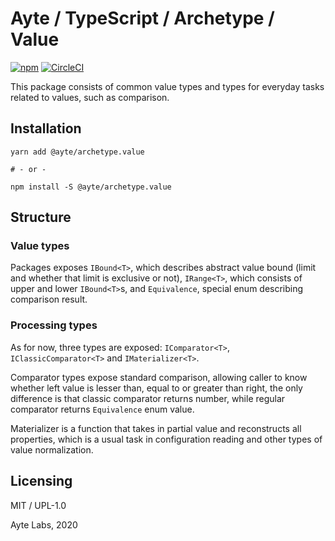 # Ayte / TypeScript / Archetype / Value

[![npm](https://img.shields.io/npm/v/@ayte/archetype.value.svg?style=flat-square)](https://www.npmjs.com/package/@ayte/archetype.value)
[![CircleCI](https://img.shields.io/circleci/project/github/ayte-io/ts-archetype.svg?style=flat-square)](https://app.circleci.com/github/ayte-io/ts-archetype/pipelines?branch=release%2F0.1)

This package consists of common value types and types for everyday tasks
related to values, such as comparison.

## Installation

```console
yarn add @ayte/archetype.value

# - or -

npm install -S @ayte/archetype.value
```

## Structure

### Value types

Packages exposes `IBound<T>`, which describes abstract value bound 
(limit and whether that limit is exclusive or not), `IRange<T>`, which
consists of upper and lower `IBound<T>`s, and `Equivalence`, special 
enum describing comparison result.

### Processing types

As for now, three types are exposed: `IComparator<T>`, 
`IClassicComparator<T>` and `IMaterializer<T>`. 

Comparator types expose standard comparison, allowing caller to know
whether left value is lesser than, equal to or greater than right, the
only difference is that classic comparator returns number, while regular
comparator returns `Equivalence` enum value.

Materializer is a function that takes in partial value and reconstructs
all properties, which is a usual task in configuration reading and other
types of value normalization. 

## Licensing

MIT / UPL-1.0

Ayte Labs, 2020
